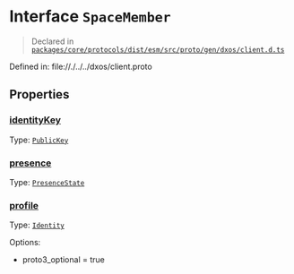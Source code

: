 # Interface `SpaceMember`
> Declared in [`packages/core/protocols/dist/esm/src/proto/gen/dxos/client.d.ts`]()

Defined in:
   file://./../../dxos/client.proto
## Properties
### [identityKey]()
Type: <code>[PublicKey](/api/@dxos/client/classes/PublicKey)</code>
### [presence]()
Type: <code>[PresenceState](/api/@dxos/client/enums#PresenceState)</code>
### [profile]()
Type: <code>[Identity](/api/@dxos/client/interfaces/Identity)</code>

Options:
  - proto3_optional = true